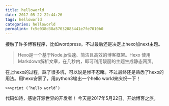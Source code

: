 ```yaml
---
title: helloworld
date: 2017-05-22 22:44:26
tags: helloworld
categories: helloworld
permalink: fc5e038d38a57032085441e7fe7010b0
---
```

接触了许多博客程序，比如wordpress。不过最后还是决定上hexo加next主题。

>Hexo是一个基于Node.js快速、简洁且高效的博客框架。Hexo 使用Markdown解析文章，在几秒内，即可利用靓丽的主题生成静态网页。

在上hexo的过程，踩了很多坑，可以说是惨不忍睹。不过最终还是熟悉了hexo的用法。用hexo安家了，用python3输出一个hello world来庆祝一下！
```
>>>print (‘hello world’)
```
代码如诗，感谢开源世界的开发者！
今天是2017年5月22日。开始博客之旅。
